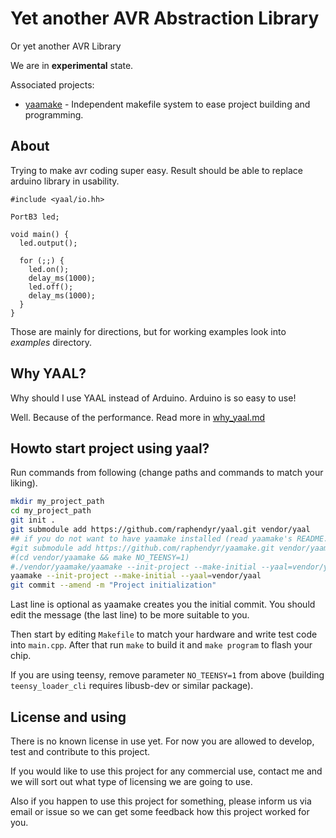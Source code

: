 Yet another AVR Abstraction Library
===================================

Or yet another AVR Library

We are in **experimental** state.

Associated projects:
 * [yaamake](https://github.com/raphendyr/yaamake) - Independent makefile system to ease project building and programming.

About
-----

Trying to make avr coding super easy. Result should be able to replace arduino library in usability.

    #include <yaal/io.hh>

    PortB3 led;

    void main() {
      led.output();
      
      for (;;) {
        led.on();
        delay_ms(1000);
        led.off();
        delay_ms(1000);
      }
    }

Those are mainly for directions, but for working examples look into *examples* directory.

Why YAAL?
---------

Why should I use YAAL instead of Arduino. Arduino is so easy to use!

Well. Because of the performance. Read more in [why_yaal.md](https://github.com/raphendyr/yaal/blob/master/why_yaal.md)


Howto start project using yaal?
-------------------------------

Run commands from following (change paths and commands to match your liking).

```sh
mkdir my_project_path
cd my_project_path
git init .
git submodule add https://github.com/raphendyr/yaal.git vendor/yaal
## if you do not want to have yaamake installed (read yaamake's README.md)
#git submodule add https://github.com/raphendyr/yaamake.git vendor/yaamake
#(cd vendor/yaamake && make NO_TEENSY=1)
#./vendor/yaamake/yaamake --init-project --make-initial --yaal=vendor/yaal
yaamake --init-project --make-initial --yaal=vendor/yaal
git commit --amend -m "Project initialization"
```

Last line is optional as yaamake creates you the initial commit. You should edit the message (the last line) to be more suitable to you.

Then start by editing `Makefile` to match your hardware and write test code into `main.cpp`.
After that run `make` to build it and `make program` to flash your chip.

If you are using teensy, remove parameter `NO_TEENSY=1` from above (building `teensy_loader_cli` requires libusb-dev or similar package).

License and using
-----------------

There is no known license in use yet. For now you are allowed to develop, test and contribute to this project.

If you would like to use this project for any commercial use, contact me and we will sort out what type of licensing we are going to use.

Also if you happen to use this project for something, please inform us via email or issue so we can get some feedback how this project worked for you.
